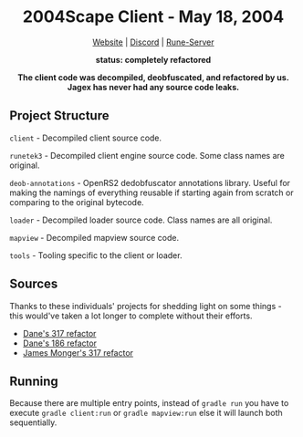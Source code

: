 <div align="center">

<h1>2004Scape Client - May 18, 2004</h1>

[Website](https://2004scape.org) | [Discord](https://discord.2004scape.org) | [Rune-Server](https://www.rune-server.ee/runescape-development/rs2-server/projects/701698-lost-city-225-emulation.html)

**status: completely refactored**

**The client code was decompiled, deobfuscated, and refactored by us.**  
**Jagex has never had any source code leaks.**
</div>

## Project Structure

`client` - Decompiled client source code.

`runetek3` - Decompiled client engine source code. Some class names are original.

`deob-annotations` - OpenRS2 dedobfuscator annotations library. Useful for making the namings of everything reusable if starting again from scratch or comparing to the original bytecode.

`loader` - Decompiled loader source code. Class names are all original.

`mapview` - Decompiled mapview source code.

`tools` - Tooling specific to the client or loader.

## Sources

Thanks to these individuals' projects for shedding light on some things - this would've taken a lot longer to complete without their efforts.

* [Dane's 317 refactor](https://github.com/thedaneeffect/RuneScape-317)
* [Dane's 186 refactor](https://github.com/thedaneeffect/RuneScape-Beta-Public)
* [James Monger's 317 refactor](https://github.com/Jameskmonger/317refactor)

## Running

Because there are multiple entry points, instead of `gradle run` you have to execute `gradle client:run` or `gradle mapview:run` else it will launch both sequentially.
